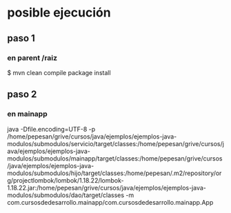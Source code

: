 # posible ejecución
## paso 1
### en parent /raiz
$ mvn clean compile package install
## paso 2
### en mainapp
java  -Dfile.encoding=UTF-8 -p /home/pepesan/grive/cursos/java/ejemplos/ejemplos-java-modulos/submodulos/servicio/target/classes:/home/pepesan/grive/cursos/java/ejemplos/ejemplos-java-modulos/submodulos/mainapp/target/classes:/home/pepesan/grive/cursos/java/ejemplos/ejemplos-java-modulos/submodulos/hijo/target/classes:/home/pepesan/.m2/repository/org/projectlombok/lombok/1.18.22/lombok-1.18.22.jar:/home/pepesan/grive/cursos/java/ejemplos/ejemplos-java-modulos/submodulos/dao/target/classes -m com.cursosdedesarrollo.mainapp/com.cursosdedesarrollo.mainapp.App
